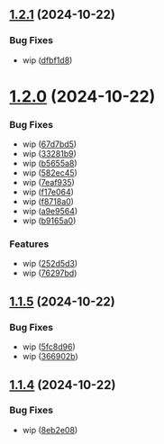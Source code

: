 ## [1.2.1](https://github.com/JonDotsoy/sample-workflow/compare/v1.2.0...v1.2.1) (2024-10-22)


### Bug Fixes

* wip ([dfbf1d8](https://github.com/JonDotsoy/sample-workflow/commit/dfbf1d8314b5a4dfaf8136acffe8ddaac9581f5f))

# [1.2.0](https://github.com/JonDotsoy/sample-workflow/compare/v1.1.5...v1.2.0) (2024-10-22)


### Bug Fixes

* wip ([67d7bd5](https://github.com/JonDotsoy/sample-workflow/commit/67d7bd5c381173f2cf609df9d554623c4c93c1db))
* wip ([33281b9](https://github.com/JonDotsoy/sample-workflow/commit/33281b9177aece46d0447ff908ee4472843dd727))
* wip ([b5655a8](https://github.com/JonDotsoy/sample-workflow/commit/b5655a86da9a3a9631535c93a0907310b07e6ae1))
* wip ([582ec45](https://github.com/JonDotsoy/sample-workflow/commit/582ec45d6b1e40072f9ebb724b08500e7421088f))
* wip ([7eaf935](https://github.com/JonDotsoy/sample-workflow/commit/7eaf935d4810fe6238d9e61c87e8da058341a3be))
* wip ([f17e064](https://github.com/JonDotsoy/sample-workflow/commit/f17e064f42a4faeb397dcbd750c8768d1fa184e7))
* wip ([f8718a0](https://github.com/JonDotsoy/sample-workflow/commit/f8718a070514cae95254472ebefbbdbedf854590))
* wip ([a9e9564](https://github.com/JonDotsoy/sample-workflow/commit/a9e9564f569f9b7a904afa3403ac7515b8d1526c))
* wip ([b9165a0](https://github.com/JonDotsoy/sample-workflow/commit/b9165a09cc552f28d72dc772ff9517dd784ac859))


### Features

* wip ([252d5d3](https://github.com/JonDotsoy/sample-workflow/commit/252d5d366bd4b9e980ab9237e6974f1cd30b719f))
* wip ([76297bd](https://github.com/JonDotsoy/sample-workflow/commit/76297bdcc59d7e0fb8f68215ee53a3b1a83aaaaf))

## [1.1.5](https://github.com/JonDotsoy/sample-workflow/compare/v1.1.4...v1.1.5) (2024-10-22)


### Bug Fixes

* wip ([5fc8d96](https://github.com/JonDotsoy/sample-workflow/commit/5fc8d96fc0b904e2e76690635924598ff9d2281a))
* wip ([366902b](https://github.com/JonDotsoy/sample-workflow/commit/366902bd8cba621aee5a18395e27c2ae86a8b0da))

## [1.1.4](https://github.com/JonDotsoy/sample-workflow/compare/v1.1.3...v1.1.4) (2024-10-22)


### Bug Fixes

* wip ([8eb2e08](https://github.com/JonDotsoy/sample-workflow/commit/8eb2e081fe45006b9339b45b8c8811e32c2a07ce))

